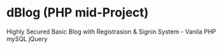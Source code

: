 # dBlog (PHP mid-Project)
Highly Secured Basic Blog with Registrasion &amp; Signin System -  Vanila PHP mySQL  jQuery
